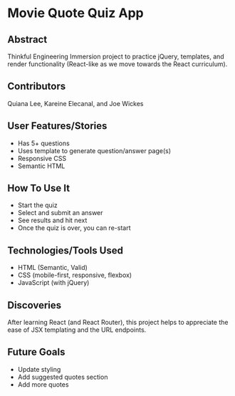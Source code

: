 # Movie Quote Quiz App

## Abstract
Thinkful Engineering Immersion project to practice jQuery, templates, and render functionality (React-like as we move towards the React curriculum).

## Contributors
Quiana Lee, Kareine Elecanal, and Joe Wickes

## User Features/Stories
- Has 5+ questions
- Uses template to generate question/answer page(s)
- Responsive CSS
- Semantic HTML

## How To Use It
- Start the quiz
- Select and submit an answer
- See results and hit next
- Once the quiz is over, you can re-start

## Technologies/Tools Used
- HTML (Semantic, Valid)
- CSS (mobile-first, responsive, flexbox)
- JavaScript (with jQuery)

## Discoveries
After learning React (and React Router), this project helps to appreciate the ease of JSX templating and the URL endpoints.

## Future Goals
- Update styling
- Add suggested quotes section
- Add more quotes

